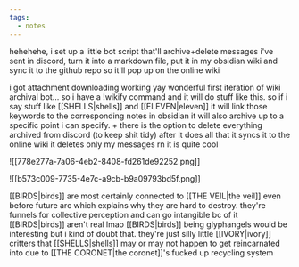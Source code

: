 ```yaml
---
tags:
  - notes
---
```

hehehehe, i set up a little bot script that'll archive+delete messages i've sent in discord, turn it into a markdown file, put it in my obsidian wiki and sync it to the github repo so it'll pop up on the online wiki

i got attachment downloading working yay
wonderful first iteration of wiki archival bot...
so i have a !wikify command and it will do stuff like this. so if i say stuff like [[SHELLS|shells]] and [[ELEVEN|eleven]] it will link those keywords to the corresponding notes in obsidian
it will also archive up to a specific point i can specify. + there is the option to delete everything archived from discord (to keep shit tidy)
after it does all that it syncs it to the online wiki
it deletes only my messages rn
it is quite cool

![[778e277a-7a06-4eb2-8408-fd261de92252.png]]

![[b573c009-7735-4e7c-a9cb-b9a09793bd5f.png]]

[[BIRDS|birds]] are most certainly connected to [[THE VEIL|the veil]]
even before future arc
which explains why they are hard to destroy. they're funnels for collective perception and can go intangible bc of it
[[BIRDS|birds]] aren't real lmao
[[BIRDS|birds]] being glyphangels would be interesting but i kind of doubt that. they're just silly little [[IVORY|ivory]] critters that [[SHELLS|shells]] may or may not happen to get reincarnated into due to [[THE CORONET|the coronet]]'s fucked up recycling system
